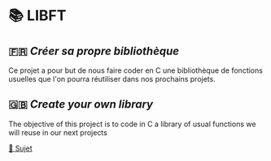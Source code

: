 # 📚 LIBFT

## 🇫🇷  ***Créer sa propre bibliothèque***

Ce projet a pour but de nous faire coder en C une bibliothèque de fonctions usuelles que l'on pourra réutiliser dans nos prochains projets. 

## 🇬🇧 ***Create your own library***

The objective of this project is to code in C a library of usual functions we will reuse in our next projects

[📌 Sujet](https://cdn.intra.42.fr/pdf/pdf/5854/libft.fr.pdf)
